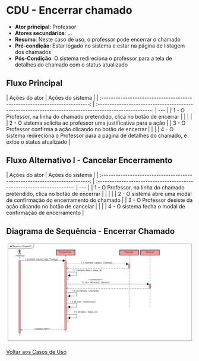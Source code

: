 # CDU - Encerrar chamado

-   **Ator principal**: Professor
-   **Atores secundários**: ...
-   **Resumo**: Neste caso de uso, o professor pode encerrar o chamado
-   **Pré-condição**: Estar logado no sistema e estar na página de listagem dos chamados
-   **Pós-Condição**: O sistema redireciona o professor para a tela de detalhes do chamado com o status atualizado

## Fluxo Principal

|                                Ações do ator                                |                                            Ações do sistema                                             |
| :-------------------------------------------------------------------------: | :-----------------------------------------------------------------------------------------------------: | --- |
| 1 - O Professor, na linha do chamado pretendido, clica no botão de encerrar |                                                                                                         |     |
|                                                                             |                 2 - O sistema solicita ao professor uma justificativa para a ação                 |
|        3 - O Professor confirma a ação clicando no botão de encerrar        |                                                                                                         |
|                                                                             | 4 - O sistema redireciona o Professor para a página de detalhes do chamado, e exibe o status atualizado |

## Fluxo Alternativo I - Cancelar Encerramento

|                                Ações do ator                                |                            Ações do sistema                            |
| :-------------------------------------------------------------------------: | :--------------------------------------------------------------------: | --- |
| 1 - O Professor, na linha do chamado pretendido, clica no botão de encerrar |                                                                        |     |
|                                                                             | 2 - O sistema abre uma modal de confirmação do encerramento do chamado |
|        3 - O Professor desiste da ação clicando no botão de cancelar        |                                                                        |
|                                                                             |       4 - O sistema fecha o modal de confirmação de encerramento       |

## Diagrama de Sequência - Encerrar Chamado

![diagrama de sequência encerrar chamado](img/encerrar_seq.png "Diagrama sequência - Encerrar Chamado")

[Voltar aos Casos de Uso](../cdu.md)
